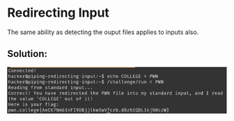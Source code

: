 # Redirecting Input

The same ability as detecting the ouput files applies to inputs also.


## Solution:

![solution](05_Redirecting_Input.png)
